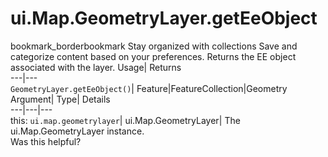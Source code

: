  
#  ui.Map.GeometryLayer.getEeObject
bookmark_borderbookmark Stay organized with collections  Save and categorize content based on your preferences.
Returns the EE object associated with the layer. 
Usage| Returns  
---|---  
`GeometryLayer.getEeObject()`| Feature|FeatureCollection|Geometry  
Argument| Type| Details  
---|---|---  
this: `ui.map.geometrylayer`| ui.Map.GeometryLayer| The ui.Map.GeometryLayer instance.  
Was this helpful?
